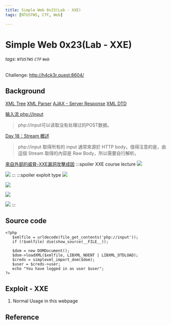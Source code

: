 ```yaml
---
title: Simple Web 0x23(Lab - XXE)
tags: [NTUSTWS, CTF, Web]

---
```


# Simple Web 0x23(Lab - XXE)
###### tags: `NTUSTWS` `CTF` `Web`
Challenge: http://h4ck3r.quest:8604/

## Background
[XML Tree](https://www.w3schools.com/xml/xml_tree.asp)
[XML Parser](https://www.w3schools.com/xml/xml_parser.asp)
[AJAX - Server Response](https://www.w3schools.com/xml/ajax_xmlhttprequest_response.asp)
[XML DTD](https://www.w3schools.com/xml/xml_dtd.asp)

[输入流 php://input](https://phper.shujuwajue.com/shu-zu/shu-ru-liu-php-input)
> php://input可以读取没有处理过的POST数据。

[Day 18：Stream 概述](https://ithelp.ithome.com.tw/articles/10217536)
> php://input
    取得所有的 input 通常來源於 HTTP body，值得注意的是，由這個 Stream 取得的內容是 Raw Body，所以需要自行解析。
    
[來自外部的威脅-XXE漏洞攻擊成因](https://www.digicentre.com.tw/industry_detail?id=38)
:::spoiler XXE course lecture
![](https://i.imgur.com/NsyIcdt.png)

![](https://i.imgur.com/zYonfqc.png)
:::
:::spoiler exploit type
![](https://i.imgur.com/IJlFonF.png)

![](https://i.imgur.com/N9VNyBC.png)

![](https://i.imgur.com/uqPwH5H.png)

![](https://i.imgur.com/j8WI9eQ.png)
:::
## Source code
```php=
<?php
   $xmlfile = urldecode(file_get_contents('php://input'));
   if (!$xmlfile) die(show_source(__FILE__));

   $dom = new DOMDocument();
   $dom->loadXML($xmlfile, LIBXML_NOENT | LIBXML_DTDLOAD);
   $creds = simplexml_import_dom($dom);
   $user = $creds->user;
   echo "You have logged in as user $user";
?>
```
## Exploit - XXE
1. Normal Usage in this webpage


## Reference